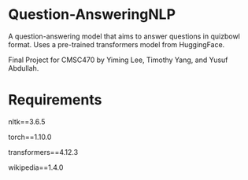 # Question-AnsweringNLP
A question-answering model that aims to answer questions in quizbowl format. Uses a pre-trained transformers model from HuggingFace.

Final Project for CMSC470 by Yiming Lee, Timothy Yang, and Yusuf Abdullah.

Requirements
================

nltk==3.6.5

torch==1.10.0

transformers==4.12.3

wikipedia==1.4.0
